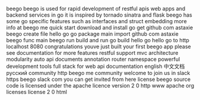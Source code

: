 beego beego is used for rapid development of restful apis web apps and backend services in go it is inspired by tornado sinatra and flask beego has some go specific features such as interfaces and struct embedding more info at beego me quick start download and install go get github com astaxie beego create file hello go go package main import github com astaxie beego func main beego run build and run go build hello go hello go to http localhost 8080 congratulations youve just built your first beego app please see documentation for more features restful support mvc architecture modularity auto api documents annotation router namespace powerful development tools full stack for web api documentation english 中文文档 русский community http beego me community welcome to join us in slack https beego slack com you can get invited from here license beego source code is licensed under the apache licence version 2 0 http www apache org licenses license 2 0 html